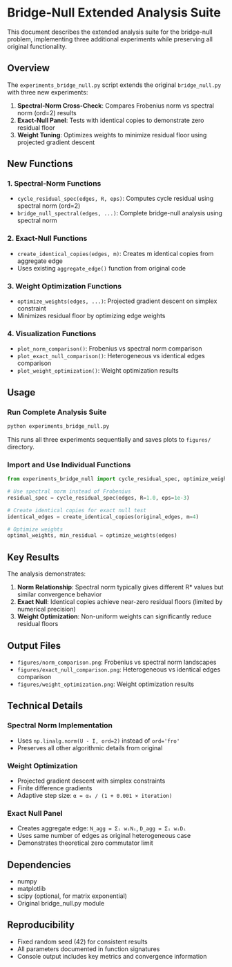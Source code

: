 
# Bridge-Null Extended Analysis Suite

This document describes the extended analysis suite for the bridge-null problem, implementing three additional experiments while preserving all original functionality.

## Overview

The `experiments_bridge_null.py` script extends the original `bridge_null.py` with three new experiments:

1. **Spectral-Norm Cross-Check**: Compares Frobenius norm vs spectral norm (ord=2) results
2. **Exact-Null Panel**: Tests with identical copies to demonstrate zero residual floor
3. **Weight Tuning**: Optimizes weights to minimize residual floor using projected gradient descent

## New Functions

### 1. Spectral-Norm Functions

- `cycle_residual_spec(edges, R, eps)`: Computes cycle residual using spectral norm (ord=2)
- `bridge_null_spectral(edges, ...)`: Complete bridge-null analysis using spectral norm

### 2. Exact-Null Functions

- `create_identical_copies(edges, m)`: Creates m identical copies from aggregate edge
- Uses existing `aggregate_edge()` function from original code

### 3. Weight Optimization Functions

- `optimize_weights(edges, ...)`: Projected gradient descent on simplex constraint
- Minimizes residual floor by optimizing edge weights

### 4. Visualization Functions

- `plot_norm_comparison()`: Frobenius vs spectral norm comparison
- `plot_exact_null_comparison()`: Heterogeneous vs identical edges comparison  
- `plot_weight_optimization()`: Weight optimization results

## Usage

### Run Complete Analysis Suite

```bash
python experiments_bridge_null.py
```

This runs all three experiments sequentially and saves plots to `figures/` directory.

### Import and Use Individual Functions

```python
from experiments_bridge_null import cycle_residual_spec, optimize_weights, create_identical_copies

# Use spectral norm instead of Frobenius
residual_spec = cycle_residual_spec(edges, R=1.0, eps=1e-3)

# Create identical copies for exact null test
identical_edges = create_identical_copies(original_edges, m=4)

# Optimize weights
optimal_weights, min_residual = optimize_weights(edges)
```

## Key Results

The analysis demonstrates:

1. **Norm Relationship**: Spectral norm typically gives different R* values but similar convergence behavior
2. **Exact Null**: Identical copies achieve near-zero residual floors (limited by numerical precision)
3. **Weight Optimization**: Non-uniform weights can significantly reduce residual floors

## Output Files

- `figures/norm_comparison.png`: Frobenius vs spectral norm landscapes
- `figures/exact_null_comparison.png`: Heterogeneous vs identical edges comparison
- `figures/weight_optimization.png`: Weight optimization results

## Technical Details

### Spectral Norm Implementation
- Uses `np.linalg.norm(U - I, ord=2)` instead of `ord='fro'`
- Preserves all other algorithmic details from original

### Weight Optimization
- Projected gradient descent with simplex constraints
- Finite difference gradients
- Adaptive step size: `α = α₀ / (1 + 0.001 × iteration)`

### Exact Null Panel
- Creates aggregate edge: `N_agg = Σᵢ wᵢNᵢ`, `D_agg = Σᵢ wᵢDᵢ`
- Uses same number of edges as original heterogeneous case
- Demonstrates theoretical zero commutator limit

## Dependencies

- numpy
- matplotlib
- scipy (optional, for matrix exponential)
- Original bridge_null.py module

## Reproducibility

- Fixed random seed (42) for consistent results
- All parameters documented in function signatures
- Console output includes key metrics and convergence information

